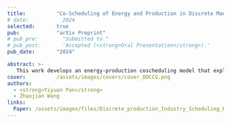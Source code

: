 ```yaml
---
title:          "Co-Scheduling of Energy and Production in Discrete Manufacturing Industrial Parks Considering Decision-Dependent Uncertainties"
# date:           2024
selected:       true
pub:            "arXiv Preprint"
# pub_pre:        "Submitted to "
# pub_post:       'Accepted (<strong>Oral Presentation</strong>).'
pub_date:       "2024"

abstract: >-
   This work develops an energy-production coscheduling model that explicitly incorporates decision-dependent uncertainties. Subsequently, multiple linearization techniques are proposed, each tailored to address the constraints associated with specific types of DDUs, enabling more efficient computation. Furthermore, a specialized algorithm, inspired by the columnand-constraint generation (C&CG) framework, is designed, along with a theoretical analysis of its convergence and computational complexity.
cover:          /assets/images/covers/cover_DDCCG.png
authors:
  - <strong>Yiyuan Pan</strong>
  - Zhaojian Wang
links:
  Paper: /assets/images/files/Discrete_production_Industry_Scheduling_Based_on_Decision_Dependent_Uncertainty.pdf
---
```

